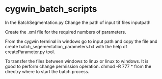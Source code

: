 # cygwin_batch_scripts

In the BatchSegmentation.py 
Change the path of input tif files inputpath

Create the .xml file for the required numbers of parameters. 

From the cygwin terminal in windows go to input path and copy the file and create 
batch_segementation_parameters.txt  with the help of createParameter.py tool. 

To transfer the files between windows to linux or linux to windows. It is good to perform change permission operation. 
chmod -R 777 * 
from the directry where to start the batch process. 

